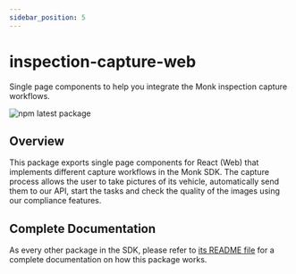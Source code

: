 ```yaml
---
sidebar_position: 5
---
```


# inspection-capture-web
Single page components to help you integrate the Monk inspection capture workflows.

![npm latest package](https://img.shields.io/npm/v/@monkvision/inspection-capture-web/latest.svg)

## Overview
This package exports single page components for React (Web) that implements different capture workflows in the Monk SDK.
The capture process allows the user to take pictures of its vehicle, automatically send them to our API, start the tasks
and check the quality of the images using our compliance features.

## Complete Documentation
As every other package in the SDK, please refer to
[its README file](https://github.com/monkvision/monkjs/blob/main/packages/inspection-capture-web/README.md) for a
complete documentation on how this package works.
